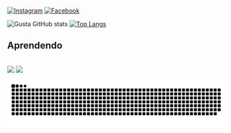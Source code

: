 [![Instagram](https://img.shields.io/badge/Instagram-E4405F?style=for-the-badge&logo=instagram&logoColor=white)](https://instagram.com/gusfelip_?utm_medium=copy_link)
[![Facebook](https://img.shields.io/badge/Facebook-1877F2?style=for-the-badge&logo=facebook&logoColor=white)](https://www.facebook.com/profile.php?id=100076593956433)

![Gusta GitHub stats](https://github-readme-stats.vercel.app/api?username=gusttavofelipe&show_icons=true&theme=highcontrast)
[![Top Langs](https://github-readme-stats.vercel.app/api/top-langs/?username=gusttavofelipe&langs_count=8)](https://github.com/anuraghazra/github-readme-stats)

## Aprendendo
<div style="display: inline_block"><br>
<img aling="center" src="https://img.shields.io/badge/HTML5-E34F26?style=for-the-badge&logo=html5&logoColor=white"/>
<img aling="center" src="https://img.shields.io/badge/CSS3-1572B6?style=for-the-badge&logo=css3&logoColor=white"/>
  
   ![Snake animation](https://github.com/ellen2121/ellen2121/blob/output/github-contribution-grid-snake.svg)
</div>
